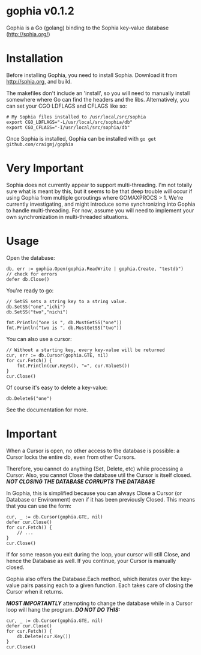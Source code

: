 gophia v0.1.2
=============

Gophia is a Go (golang) binding to the Sophia key-value database (http://sphia.org/)

Installation
============

Before installing Gophia, you need to install Sophia. Download it from http://sphia.org, and build.

The makefiles don't include an 'install', so you will need to manually install somewhere where Go can find the headers and the libs. Alternatively, you can set your CGO LDFLAGS and CFLAGS like so:

	# My Sophia files installed to /usr/local/src/sophia
	export CGO_LDFLAGS="-L/usr/local/src/sophia/db"
	export CGO_CFLAGS="-I/usr/local/src/sophia/db"	

Once Sophia is installed, Gophia can be installed with `go get github.com/craigmj/gophia`

Very Important
==============
Sophia does not currently appear to support multi-threading. I'm not totally sure what is meant by this, but it seems to be that deep trouble will occur if using Gophia from multiple goroutings where GOMAXPROCS > 1. We're currently investigating, and might introduce some synchronizing into Gophia to handle multi-threading. For now, assume you will need to implement your own synchronization in multi-threaded situations.

Usage
=====

Open the database:

    db, err := gophia.Open(gophia.ReadWrite | gophia.Create, "testdb")
    // check for errors
    defer db.Close()

You're ready to go:

	// SetSS sets a string key to a string value.
	db.SetSS("one","ichi")
	db.SetSS("two","nichi")

	fmt.Println("one is ", db.MustGetSS("one"))
	fmt.Println("two is ", db.MustGetSS("two"))

You can also use a cursor:

	// Without a starting key, every key-value will be returned
	cur, err := db.Cursor(gophia.GTE, nil)
	for cur.Fetch() {
		fmt.Println(cur.KeyS(), "=", cur.ValueS())
	}
	cur.Close()

Of course it's easy to delete a key-value:

	db.DeleteS("one")

See the documentation for more.

Important
=========

When a Cursor is open, no other access to the database is possible: a Cursor locks the entire db, even from other Cursors.

Therefore, you cannot do anything (Set, Delete, etc) while processing a Cursor. Also, you cannot Close the database util the Cursor is itself closed. ***NOT CLOSING THE DATABASE CORRUPTS THE DATABASE***

In Gophia, this is simplified because you can always Close a Cursor (or Database or Environment) even if it has been previously Closed. This means that you can use the form:

    cur, _ := db.Cursor(gophia.GTE, nil)
    defer cur.Close()
    for cur.Fetch() {
    	// ...
    }
    cur.Close()

If for some reason you exit during the loop, your cursor will still Close, and hence the Database as well. If you continue, your Cursor is manually closed.

Gophia also offers the Database.Each method, which iterates over the key-value pairs passing each to a given function. Each takes care of closing the Cursor when it returns.

***MOST IMPORTANTLY*** attempting to change the database while in a Cursor loop will hang the program. ***DO NOT DO THIS:***

    cur, _ := db.Cursor(gophia.GTE, nil)
    defer cur.Close()
    for cur.Fetch() {
    	db.Delete(cur.Key())
    }
    cur.Close()
